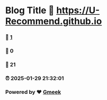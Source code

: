 # Blog Title :link: https://U-Recommend.github.io 
### :page_facing_up: [1](https://U-Recommend.github.io/tag.html) 
### :speech_balloon: 0 
### :hibiscus: 21 
### :alarm_clock: 2025-01-29 21:32:01 
### Powered by :heart: [Gmeek](https://github.com/Meekdai/Gmeek)
